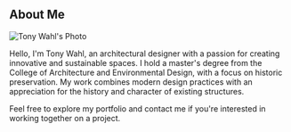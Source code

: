 <section id="bio">
  <h2>About Me</h2>
  <div class="bio-container">
    <img src="your-photo.jpg" alt="Tony Wahl's Photo" class="bio-photo" />
    <div class="bio-text">
      <p>Hello, I'm Tony Wahl, an architectural designer with a passion for creating innovative and sustainable spaces. I hold a master's degree from the College of Architecture and Environmental Design, with a focus on historic preservation. My work combines modern design practices with an appreciation for the history and character of existing structures.</p>
   </p>
      <p>Feel free to explore my portfolio and contact me if you're interested in working together on a project.</p>
    </div>
  </div>
</section>
